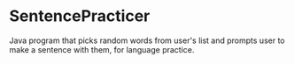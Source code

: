 # SentencePracticer
Java program that picks random words from user's list and prompts user to make a sentence with them, for language practice.
